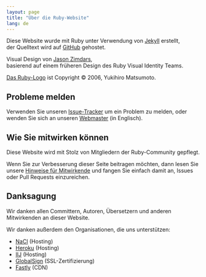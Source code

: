 ```yaml
---
layout: page
title: "Über die Ruby-Website"
lang: de
---
```


Diese Website wurde mit Ruby unter Verwendung von [Jekyll][jekyll] erstellt,<br>
der Quelltext wird auf [GitHub][github-repo] gehostet.

Visual Design von [Jason Zimdars][jzimdars],<br>
basierend auf einem früheren Design des Ruby Visual Identity Teams.

[Das Ruby-Logo][logo] ist Copyright &copy; 2006, Yukihiro Matsumoto.


## Probleme melden ##

Verwenden Sie unseren [Issue-Tracker][github-issues] um ein Problem zu melden,
oder wenden Sie sich an unseren [Webmaster][webmaster] (in Englisch).


## Wie Sie mitwirken können ##

Diese Website wird mit Stolz von Mitgliedern der Ruby-Community gepflegt.

Wenn Sie zur Verbesserung dieser Seite beitragen möchten,
dann lesen Sie unsere [Hinweise für Mitwirkende][github-wiki] und
fangen Sie einfach damit an, Issues oder Pull Requests einzureichen.


## Danksagung ##

Wir danken allen Committern, Autoren, Übersetzern und anderen Mitwirkenden
an dieser Website.

Wir danken außerdem den Organisationen, die uns unterstützen:

 * [NaCl][nacl] (Hosting)
 * [Heroku][heroku] (Hosting)
 * [IIJ][iij] (Hosting)
 * [GlobalSign][globalsign] (SSL-Zertifizierung)
 * [Fastly][fastly] (CDN)


[logo]: /de/about/logo/
[webmaster]: mailto:webmaster@ruby-lang.org
[jekyll]: http://www.jekyllrb.com/
[jzimdars]: https://twitter.com/jasonzimdars
[github-repo]: https://github.com/ruby/www.ruby-lang.org/
[github-issues]: https://github.com/ruby/www.ruby-lang.org/issues
[github-wiki]: https://github.com/ruby/www.ruby-lang.org/wiki
[nacl]: http://www.netlab.jp
[heroku]: https://www.heroku.com/
[iij]: http://www.iij.ad.jp
[globalsign]: https://www.globalsign.com
[fastly]: http://www.fastly.com
